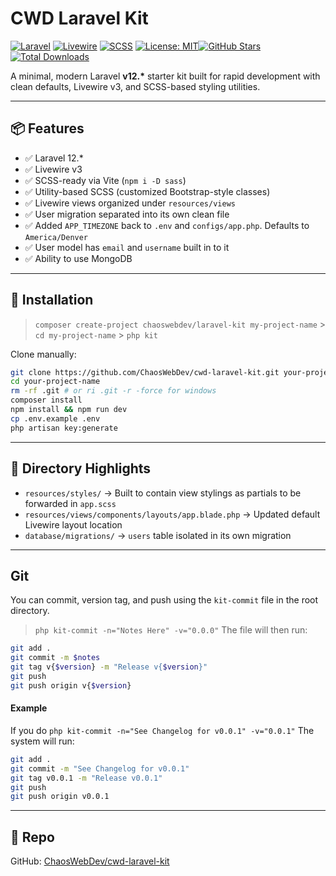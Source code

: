 # CWD Laravel Kit

[![Laravel](https://img.shields.io/badge/Laravel-12.x-red?logo=laravel&logoColor=white)](https://laravel.com) [![Livewire](https://img.shields.io/badge/Livewire-v3-blue?logo=livewire)](https://livewire.laravel.com) [![SCSS](https://img.shields.io/badge/SCSS-ready-cc6699?logo=sass&logoColor=white)](https://sass-lang.com) [![License: MIT](https://img.shields.io/badge/license-MIT-lightgrey.svg)](LICENSE)[![GitHub Stars](https://img.shields.io/github/stars/ChaosWebDev/cwd-laravel-kit?style=social)](https://github.com/ChaosWebDev/cwd-laravel-kit/stargazers)[![Total Downloads](https://img.shields.io/packagist/dt/chaoswebdev/laravel-kit)](https://packagist.org/packages/chaoswebdev/laravel-kit)

A minimal, modern Laravel **v12.\*** starter kit built for rapid development with clean defaults, Livewire v3, and SCSS-based styling utilities.

---

## 📦 Features

-   ✅ Laravel 12.\*
-   ✅ Livewire v3
-   ✅ SCSS-ready via Vite (`npm i -D sass`)
-   ✅ Utility-based SCSS (customized Bootstrap-style classes)
-   ✅ Livewire views organized under `resources/views`
-   ✅ User migration separated into its own clean file
-   ✅ Added `APP_TIMEZONE` back to `.env` and `configs/app.php`. Defaults to `America/Denver`
-   ✅ User model has `email` and `username` built in to it
-   ✅ Ability to use MongoDB

---

## 🚀 Installation

> `composer create-project chaoswebdev/laravel-kit my-project-name` > `cd my-project-name` > `php kit`

Clone manually:

```bash
git clone https://github.com/ChaosWebDev/cwd-laravel-kit.git your-project-name
cd your-project-name
rm -rf .git # or ri .git -r -force for windows
composer install
npm install && npm run dev
cp .env.example .env
php artisan key:generate
```

---

## 📁 Directory Highlights

-   `resources/styles/` → Built to contain view stylings as partials to be forwarded in `app.scss`
-   `resources/views/components/layouts/app.blade.php` → Updated default Livewire layout location
-   `database/migrations/` → `users` table isolated in its own migration

---

## Git

You can commit, version tag, and push using the `kit-commit` file in the root directory.

> `php kit-commit -n="Notes Here" -v="0.0.0"`
> The file will then run:

```bash
git add .
git commit -m $notes
git tag v{$version} -m "Release v{$version}"
git push
git push origin v{$version}
```

#### Example

If you do `php kit-commit -n="See Changelog for v0.0.1" -v="0.0.1"`
The system will run:

```bash
git add .
git commit -m "See Changelog for v0.0.1"
git tag v0.0.1 -m "Release v0.0.1"
git push
git push origin v0.0.1
```

---

## 📎 Repo

GitHub: [ChaosWebDev/cwd-laravel-kit](https://github.com/ChaosWebDev/cwd-laravel-kit)
